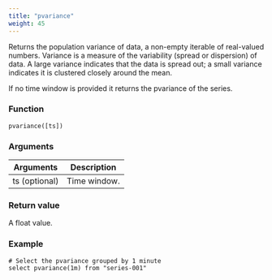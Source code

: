 ```yaml
---
title: "pvariance"
weight: 45
---
```


Returns the population variance of data, a non-empty iterable of real-valued numbers. Variance is a measure of the variability (spread or dispersion) of data. A large variance indicates that the data is spread out; a small variance indicates it is clustered closely around the mean.

If no time window is provided it returns the pvariance of the series.

### Function

    pvariance([ts])

### Arguments

 Arguments   | Description
 ----------- | -----------
ts (optional) | Time window.

### Return value

A float value.

### Example

    # Select the pvariance grouped by 1 minute
    select pvariance(1m) from "series-001"
